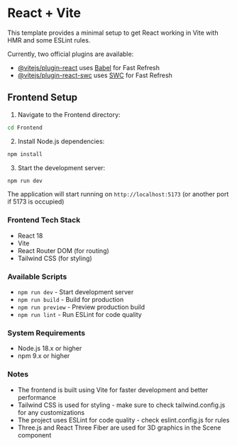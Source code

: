 # React + Vite

This template provides a minimal setup to get React working in Vite with HMR and some ESLint rules.

Currently, two official plugins are available:

- [@vitejs/plugin-react](https://github.com/vitejs/vite-plugin-react/blob/main/packages/plugin-react/README.md) uses [Babel](https://babeljs.io/) for Fast Refresh
- [@vitejs/plugin-react-swc](https://github.com/vitejs/vite-plugin-react-swc) uses [SWC](https://swc.rs/) for Fast Refresh


## Frontend Setup
1. Navigate to the Frontend directory:
```bash
cd Frontend
```

2. Install Node.js dependencies:
```bash
npm install
```

3. Start the development server:
```bash
npm run dev
```
The application will start running on `http://localhost:5173` (or another port if 5173 is occupied)

### Frontend Tech Stack
- React 18
- Vite
- React Router DOM (for routing)
- Tailwind CSS (for styling)

### Available Scripts
- `npm run dev` - Start development server
- `npm run build` - Build for production
- `npm run preview` - Preview production build
- `npm run lint` - Run ESLint for code quality

### System Requirements
- Node.js 18.x or higher
- npm 9.x or higher

### Notes
- The frontend is built using Vite for faster development and better performance
- Tailwind CSS is used for styling - make sure to check tailwind.config.js for any customizations
- The project uses ESLint for code quality - check eslint.config.js for rules
- Three.js and React Three Fiber are used for 3D graphics in the Scene component
